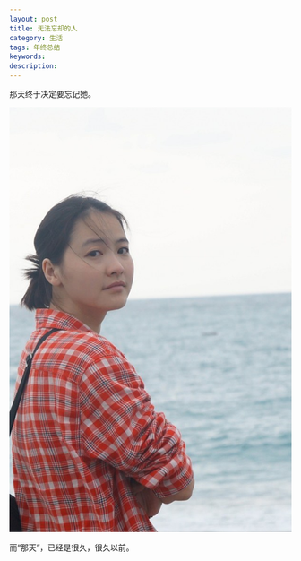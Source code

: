 ```yaml
---
layout: post
title: 无法忘却的人
category: 生活
tags: 年终总结
keywords: 
description: 
---
```


  那天终于决定要忘记她。
  
  ![lemon](images/figure/lemon.jpg)
  
  而“那天”，已经是很久，很久以前。

